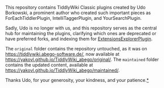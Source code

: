 This repository contains TiddlyWiki Classic plugins created by Udo Borkowski,
a prominent author who created such important pieces as
ForEachTiddlerPlugin, IntelliTaggerPlugin, and YourSearchPlugin.

Sadly, Udo is no longer with us, and this repository serves as the central hub
for maintaining the plugins, clarifying which ones are deprecated or have preferred forks,
and indexing them for [ExtensionsExplorerPlugin](https://github.com/YakovL/TiddlyWiki_ExtensionsExplorerPlugin).

The `original` folder contains the repository untouched, as it was on https://tiddlywiki.abego-software.de/,
now available at https://yakovl.github.io/TiddlyWiki_abego/original/.
The `maintained` folder contains the updated content,
available at https://yakovl.github.io/TiddlyWiki_abego/maintained/.

Thanks Udo, for your generosity, your kindness, and your patience.[*](https://github.com/abego/YourSearchPlugin/issues/3#issuecomment-2531933217)
